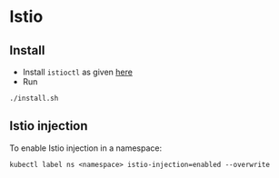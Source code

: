 # Istio

## Install
* Install `istioctl` as given [here](https://istio.io/latest/docs/setup/getting-started/#download)
* Run
```
./install.sh
```

## Istio injection
To enable Istio injection in a namespace:
```
kubectl label ns <namespace> istio-injection=enabled --overwrite
```
